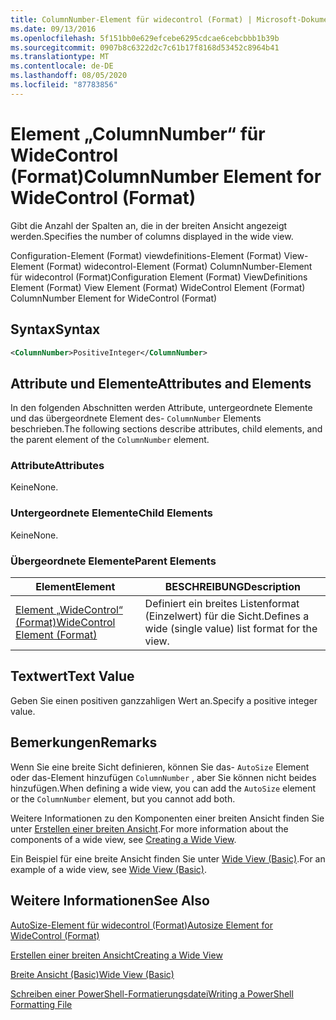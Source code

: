 ```yaml
---
title: ColumnNumber-Element für widecontrol (Format) | Microsoft-Dokumentation
ms.date: 09/13/2016
ms.openlocfilehash: 5f151bb0e629efcebe6295cdcae6cebcbbb1b39b
ms.sourcegitcommit: 0907b8c6322d2c7c61b17f8168d53452c8964b41
ms.translationtype: MT
ms.contentlocale: de-DE
ms.lasthandoff: 08/05/2020
ms.locfileid: "87783856"
---
```

# <a name="columnnumber-element-for-widecontrol-format"></a><span data-ttu-id="76b53-102">Element „ColumnNumber“ für WideControl (Format)</span><span class="sxs-lookup"><span data-stu-id="76b53-102">ColumnNumber Element for WideControl (Format)</span></span>

<span data-ttu-id="76b53-103">Gibt die Anzahl der Spalten an, die in der breiten Ansicht angezeigt werden.</span><span class="sxs-lookup"><span data-stu-id="76b53-103">Specifies the number of columns displayed in the wide view.</span></span>

<span data-ttu-id="76b53-104">Configuration-Element (Format) viewdefinitions-Element (Format) View-Element (Format) widecontrol-Element (Format) ColumnNumber-Element für widecontrol (Format)</span><span class="sxs-lookup"><span data-stu-id="76b53-104">Configuration Element (Format) ViewDefinitions Element (Format) View Element (Format) WideControl Element (Format) ColumnNumber Element for WideControl (Format)</span></span>

## <a name="syntax"></a><span data-ttu-id="76b53-105">Syntax</span><span class="sxs-lookup"><span data-stu-id="76b53-105">Syntax</span></span>

```xml
<ColumnNumber>PositiveInteger</ColumnNumber>
```

## <a name="attributes-and-elements"></a><span data-ttu-id="76b53-106">Attribute und Elemente</span><span class="sxs-lookup"><span data-stu-id="76b53-106">Attributes and Elements</span></span>

<span data-ttu-id="76b53-107">In den folgenden Abschnitten werden Attribute, untergeordnete Elemente und das übergeordnete Element des- `ColumnNumber` Elements beschrieben.</span><span class="sxs-lookup"><span data-stu-id="76b53-107">The following sections describe attributes, child elements, and the parent element of the `ColumnNumber` element.</span></span>

### <a name="attributes"></a><span data-ttu-id="76b53-108">Attribute</span><span class="sxs-lookup"><span data-stu-id="76b53-108">Attributes</span></span>

<span data-ttu-id="76b53-109">Keine</span><span class="sxs-lookup"><span data-stu-id="76b53-109">None.</span></span>

### <a name="child-elements"></a><span data-ttu-id="76b53-110">Untergeordnete Elemente</span><span class="sxs-lookup"><span data-stu-id="76b53-110">Child Elements</span></span>

<span data-ttu-id="76b53-111">Keine</span><span class="sxs-lookup"><span data-stu-id="76b53-111">None.</span></span>

### <a name="parent-elements"></a><span data-ttu-id="76b53-112">Übergeordnete Elemente</span><span class="sxs-lookup"><span data-stu-id="76b53-112">Parent Elements</span></span>

|<span data-ttu-id="76b53-113">Element</span><span class="sxs-lookup"><span data-stu-id="76b53-113">Element</span></span>|<span data-ttu-id="76b53-114">BESCHREIBUNG</span><span class="sxs-lookup"><span data-stu-id="76b53-114">Description</span></span>|
|-------------|-----------------|
|[<span data-ttu-id="76b53-115">Element „WideControl“ (Format)</span><span class="sxs-lookup"><span data-stu-id="76b53-115">WideControl Element (Format)</span></span>](./widecontrol-element-format.md)|<span data-ttu-id="76b53-116">Definiert ein breites Listenformat (Einzelwert) für die Sicht.</span><span class="sxs-lookup"><span data-stu-id="76b53-116">Defines a wide (single value) list format for the view.</span></span>|

## <a name="text-value"></a><span data-ttu-id="76b53-117">Textwert</span><span class="sxs-lookup"><span data-stu-id="76b53-117">Text Value</span></span>

<span data-ttu-id="76b53-118">Geben Sie einen positiven ganzzahligen Wert an.</span><span class="sxs-lookup"><span data-stu-id="76b53-118">Specify a positive integer value.</span></span>

## <a name="remarks"></a><span data-ttu-id="76b53-119">Bemerkungen</span><span class="sxs-lookup"><span data-stu-id="76b53-119">Remarks</span></span>

<span data-ttu-id="76b53-120">Wenn Sie eine breite Sicht definieren, können Sie das- `AutoSize` Element oder das-Element hinzufügen `ColumnNumber` , aber Sie können nicht beides hinzufügen.</span><span class="sxs-lookup"><span data-stu-id="76b53-120">When defining a wide view, you can add the `AutoSize` element or the `ColumnNumber` element, but you cannot add both.</span></span>

<span data-ttu-id="76b53-121">Weitere Informationen zu den Komponenten einer breiten Ansicht finden Sie unter [Erstellen einer breiten Ansicht](./creating-a-wide-view.md).</span><span class="sxs-lookup"><span data-stu-id="76b53-121">For more information about the components of a wide view, see [Creating a Wide View](./creating-a-wide-view.md).</span></span>

<span data-ttu-id="76b53-122">Ein Beispiel für eine breite Ansicht finden Sie unter [Wide View (Basic)](./wide-view-basic.md).</span><span class="sxs-lookup"><span data-stu-id="76b53-122">For an example of a wide view, see [Wide View (Basic)](./wide-view-basic.md).</span></span>

## <a name="see-also"></a><span data-ttu-id="76b53-123">Weitere Informationen</span><span class="sxs-lookup"><span data-stu-id="76b53-123">See Also</span></span>

[<span data-ttu-id="76b53-124">AutoSize-Element für widecontrol (Format)</span><span class="sxs-lookup"><span data-stu-id="76b53-124">Autosize Element for WideControl (Format)</span></span>](./autosize-element-for-widecontrol-format.md)

[<span data-ttu-id="76b53-125">Erstellen einer breiten Ansicht</span><span class="sxs-lookup"><span data-stu-id="76b53-125">Creating a Wide View</span></span>](./creating-a-wide-view.md)

[<span data-ttu-id="76b53-126">Breite Ansicht (Basic)</span><span class="sxs-lookup"><span data-stu-id="76b53-126">Wide View (Basic)</span></span>](./wide-view-basic.md)

[<span data-ttu-id="76b53-127">Schreiben einer PowerShell-Formatierungsdatei</span><span class="sxs-lookup"><span data-stu-id="76b53-127">Writing a PowerShell Formatting File</span></span>](./writing-a-powershell-formatting-file.md)
